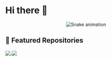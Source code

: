 # Hi there 👋

<!--
**IcyFish332/IcyFish332** is a ✨ _special_ ✨ repository because its `README.md` (this file) appears on your GitHub profile.

Here are some ideas to get you started:

- 🔭 I’m currently working on ...
- 🌱 I’m currently learning ...
- 👯 I’m looking to collaborate on ...
- 🤔 I’m looking for help with ...
- 💬 Ask me about ...
- 📫 How to reach me: ...
- 😄 Pronouns: ...
- ⚡ Fun fact: ...
-->

<div align="center">

![Snake animation](https://raw.github.com/IcyFish332/IcyFish332/output/github-contribution-grid-snake-dark.svg)

</div>

## 🔗 Featured Repositories

<a href="https://github.com/baibiying/kuakua">
  <img align="center" src="https://github-readme-stats.vercel.app/api/pin/?username=RUCAIBox&repo=CRSLab&theme=graywhite&bg_color=0,00FDD0,ABD4D4,A4B9D9,9B7DE2&hide_border=true" />
</a>

<a href="https://github.com/LINs-lab/MASArena">
  <img align="center" src="https://github-readme-stats.vercel.app/api/pin/?username=LINs-lab&repo=MASArena&theme=graywhite&bg_color=0,00FDD0,ABD4D4,A4B9D9,9B7DE2&hide_border=true" />
</a>

